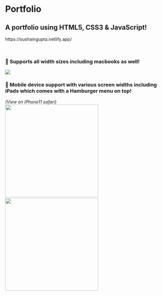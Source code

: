 <h1> Portfolio </h1>
<h2> A portfolio using HTML5, CSS3 & JavaScript!</h2>
<p>https://sushaingupta.netlify.app/<p></br>
<h3>🚀 Supports all width sizes including macbooks as well!</h3>
<img src="https://user-images.githubusercontent.com/89994089/181282674-4c6c841c-1394-4761-b7bd-c3ae670e4ca9.png"></br>
<h3>🚀 Mobile device support with various screen widths including iPads which comes with a Hamburger menu on top!</h3>
<i>(View on iPhone11 safari)</i>

<div>
<img src="https://user-images.githubusercontent.com/89994089/181281910-855684ab-2433-4d3a-b46c-5d587e1c945a.PNG" width="300rem">&emsp;&emsp;&emsp;
<img src="https://user-images.githubusercontent.com/89994089/181281933-c61079f0-3b9c-4be6-9a36-2da2be4f3c0a.PNG" width="300rem">
</div>
